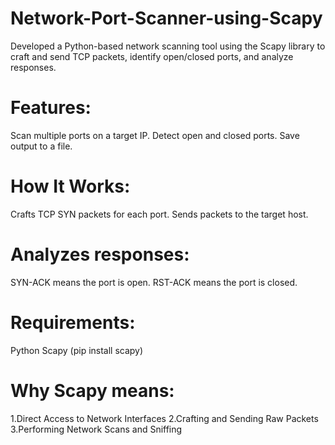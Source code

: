 # Network-Port-Scanner-using-Scapy
Developed a Python-based network scanning tool using the Scapy library to craft and send TCP packets, identify open/closed ports, and analyze responses.

# Features:
Scan multiple ports on a target IP.
Detect open and closed ports.
Save output to a file.

# How It Works:
Crafts TCP SYN packets for each port.
Sends packets to the target host.

# Analyzes responses:
SYN-ACK means the port is open.
RST-ACK means the port is closed.

# Requirements:
Python
Scapy (pip install scapy)


# Why Scapy means:
1.Direct Access to Network Interfaces
2.Crafting and Sending Raw Packets
3.Performing Network Scans and Sniffing
